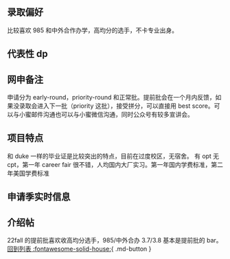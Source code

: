 ## 录取偏好

比较喜欢 985 和中外合作办学，高均分的选手，不卡专业出身。

## 代表性 dp

## 网申备注

申请分为 early-round，priority-round 和正常批。提前批会在一个月内反馈，如果没录取会进入下一批（priority 这批），接受拼分，可以直接用 best score。可以与小蜜邮件沟通也可以与小蜜微信沟通，同时公众号有较多宣讲会。

## 项目特点

和 duke 一样的毕业证是比较突出的特点，目前在过度校区，无宿舍。
有 opt 无 cpt，第一年 career fair 很不错，人均国内大厂实习。第一年国内学费标准，第二年美国学费标准

## 申请季实时信息

## 介绍帖

22fall 的提前批喜欢收高均分选手，985/中外合办 3.7/3.8 基本是提前批的 bar。
[回到列表 :fontawesome-solid-house:](grade.md){ .md-button }
